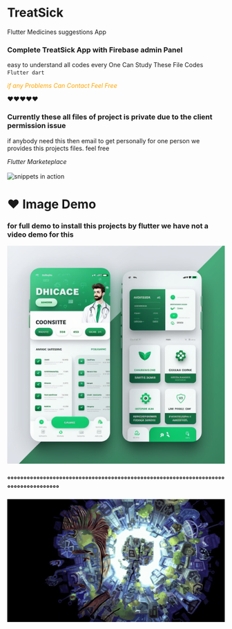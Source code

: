 # TreatSick
Flutter Medicines suggestions App
### Complete TreatSick App with Firebase admin Panel 

easy to understand all codes every One Can Study These File Codes
<code> Flutter dart </code>

<i> <p style="color:orange;"> if any Problems Can Contact Feel Free </p> </i>
❤❤❤❤❤ 

### Currently these all files of project is private due to the client permission issue
 if anybody need this then email to get personally for one person 
 we provides this projects files. feel free
 
<i> Flutter Marketeplace </i>
<br> </br>
![snippets in action](https://github.com/HassanAmeer/Flutter-Pdf-Extra-All-In-One-Ui/blob/main/loadcat.gif)


# ❤ Image Demo
### for full demo to install this projects by flutter we have not a video demo for this
![snippets in action](https://github.com/HassanAmeer/TreatSick/blob/main/treatsickdemo1.png)

### °°°°°°°°°°°°°°°°°°°°°°°°°°°°°°°°°°°°°°°°°°°°°°°°°°°°°°°°°°°°°°°°°°°°°°°°°°°°°°°°°°°
![snippets in action](https://github.com/HassanAmeer/TreatSick/blob/main/hassangithubgif.gif)




